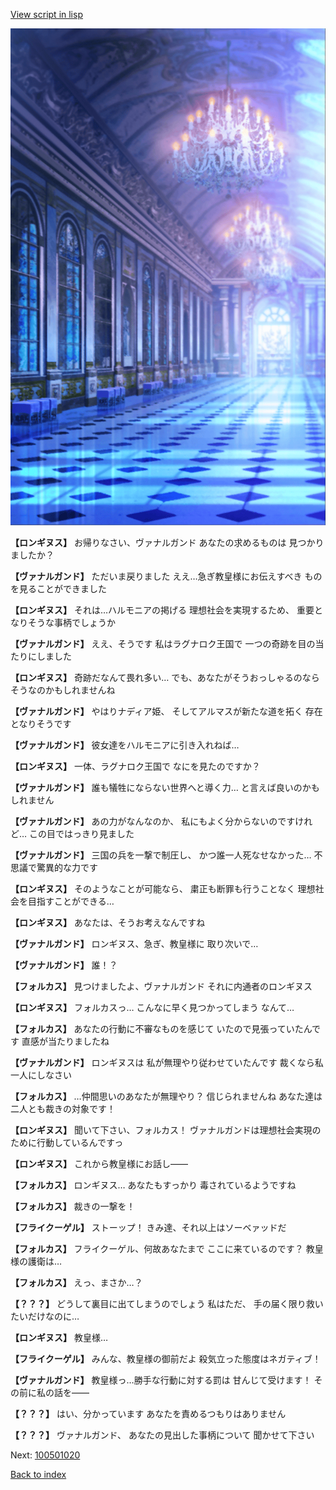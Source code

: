 [View script in lisp](../scripts/100501010.txt)

![mamon_room.png](../images/backgrounds/mamon_room.png)

**【ロンギヌス】**
お帰りなさい、ヴァナルガンド
あなたの求めるものは
見つかりましたか？

**【ヴァナルガンド】**
ただいま戻りました
ええ…急ぎ教皇様にお伝えすべき
ものを見ることができました

**【ロンギヌス】**
それは…ハルモニアの掲げる
理想社会を実現するため、
重要となりそうな事柄でしょうか

**【ヴァナルガンド】**
ええ、そうです
私はラグナロク王国で
一つの奇跡を目の当たりにしました

**【ロンギヌス】**
奇跡だなんて畏れ多い…
でも、あなたがそうおっしゃるのなら
そうなのかもしれませんね

**【ヴァナルガンド】**
やはりナディア姫、
そしてアルマスが新たな道を拓く
存在となりそうです

**【ヴァナルガンド】**
彼女達をハルモニアに引き入れねば…

**【ロンギヌス】**
一体、ラグナロク王国で
なにを見たのですか？

**【ヴァナルガンド】**
誰も犠牲にならない世界へと導く力…
と言えば良いのかもしれません

**【ヴァナルガンド】**
あの力がなんなのか、
私にもよく分からないのですけれど…
この目ではっきり見ました

**【ヴァナルガンド】**
三国の兵を一撃で制圧し、
かつ誰一人死なせなかった…
不思議で驚異的な力です

**【ロンギヌス】**
そのようなことが可能なら、
粛正も断罪も行うことなく
理想社会を目指すことができる…

**【ロンギヌス】**
あなたは、そうお考えなんですね

**【ヴァナルガンド】**
ロンギヌス、急ぎ、教皇様に
取り次いで…

**【ヴァナルガンド】**
誰！？

**【フォルカス】**
見つけましたよ、ヴァナルガンド
それに内通者のロンギヌス

**【ロンギヌス】**
フォルカスっ…
こんなに早く見つかってしまう
なんて…

**【フォルカス】**
あなたの行動に不審なものを感じて
いたので見張っていたんです
直感が当たりましたね

**【ヴァナルガンド】**
ロンギヌスは
私が無理やり従わせていたんです
裁くなら私一人にしなさい

**【フォルカス】**
…仲間思いのあなたが無理やり？
信じられませんね
あなた達は二人とも裁きの対象です！

**【ロンギヌス】**
聞いて下さい、フォルカス！
ヴァナルガンドは理想社会実現の
ために行動しているんですっ

**【ロンギヌス】**
これから教皇様にお話し――

**【フォルカス】**
ロンギヌス…
あなたもすっかり
毒されているようですね

**【フォルカス】**
裁きの一撃を！

**【フライクーゲル】**
ストーップ！
きみ達、それ以上はソーベァッドだ

**【フォルカス】**
フライクーゲル、何故あなたまで
ここに来ているのです？
教皇様の護衛は…

**【フォルカス】**
えっ、まさか…？

**【？？？】**
どうして裏目に出てしまうのでしょう
私はただ、
手の届く限り救いたいだけなのに…

**【ロンギヌス】**
教皇様…

**【フライクーゲル】**
みんな、教皇様の御前だよ
殺気立った態度はネガティブ！

**【ヴァナルガンド】**
教皇様っ…勝手な行動に対する罰は
甘んじて受けます！
その前に私の話を――

**【？？？】**
はい、分かっています
あなたを責めるつもりはありません

**【？？？】**
ヴァナルガンド、
あなたの見出した事柄について
聞かせて下さい


Next: [100501020](100501020.md)

[Back to index](index.md)

